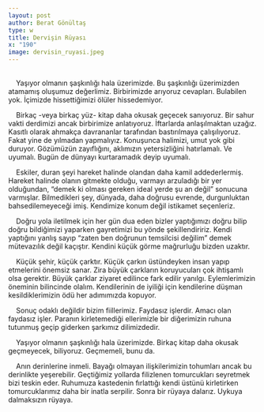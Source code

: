 ```yaml
---
layout: post
author: Berat Gönültaş
type: w
title: Dervişin Rüyası
x: "190"
image: dervisin_ruyasi.jpeg
---
```

<br/>
&nbsp;&nbsp;&nbsp;&nbsp;Yaşıyor olmanın şaşkınlığı hala üzerimizde. Bu şaşkınlığı üzerimizden atamamış oluşumuz değerlimiz. Birbirimizde arıyoruz cevapları. Bulabilen yok. İçimizde hissettiğimizi ölüler hissedemiyor.

&nbsp;&nbsp;&nbsp;&nbsp;Birkaç -veya birkaç yüz- kitap daha okusak geçecek sanıyoruz. Bir sahur vakti derdimizi ancak birbirimize anlatıyoruz. İftarlarda anlaşılmaktan uzağız. Kasıtlı olarak ahmakça davrananlar tarafından bastırılmaya çalışılıyoruz. Fakat yine de yılmadan yapmalıyız. Konuşunca halimizi, umut yok gibi duruyor. Gözümüzün zayıflığını, aklımızın yetersizliğini hatırlamalı. Ve uyumalı. Bugün de dünyayı kurtaramadık deyip uyumalı.

&nbsp;&nbsp;&nbsp;&nbsp;Eskiler, duran şeyi hareket halinde olandan daha kamil addederlermiş. Hareket halinde olanın gitmekte olduğu, varmayı arzuladığı bir yer olduğundan, “demek ki olması gereken ideal yerde şu an değil” sonucuna varmışlar. Bilmedikleri şey, dünyada, daha doğrusu evrende, durgunluktan bahsedilemeyeceği imiş. Kendimize konum değil istikamet seçenleriz.

&nbsp;&nbsp;&nbsp;&nbsp;Doğru yola iletilmek için her gün dua eden bizler yaptığımızı doğru bilip doğru bildiğimizi yaparken gayretimizi bu yönde şekillendiririz. Kendi yaptığını yanlış sayıp “zaten ben doğrunun temsilcisi değilim” demek mütevazılık değil kaçıştır. Kendini küçük görme mağrurluğu bizden uzaktır.

&nbsp;&nbsp;&nbsp;&nbsp;Küçük şehir, küçük çarktır. Küçük çarkın üstündeyken insan yapıp etmelerini önemsiz sanar. Zira büyük çarkların koruyucuları çok ihtişamlı olsa gerektir. Büyük çarklar ziyaret edilince fark edilir yanılgı. Eylemlerimizin öneminin bilincinde olalım. Kendilerinin de iyiliği için kendilerine düşman kesildiklerimizin ödü her adımımızda kopuyor.

&nbsp;&nbsp;&nbsp;&nbsp;Sonuç odaklı değildir bizim fiillerimiz. Faydasız işlerdir. Amacı olan faydasız işler. Paranın kirletemediği ellerimizle bir diğerimizin ruhuna tutunmuş geçip giderken şarkımız dilimizdedir.

&nbsp;&nbsp;&nbsp;&nbsp;Yaşıyor olmanın şaşkınlığı hala üzerimizde. Birkaç kitap daha okusak geçmeyecek, biliyoruz. Geçmemeli, bunu da.

&nbsp;&nbsp;&nbsp;&nbsp;Anın derinlerine inmeli. Bayağı olmayan ilişkilerimizin tohumları ancak bu derinlikte yeşerebilir. Geçtiğimiz yollarda filizlenen tomurcukları seyretmek bizi teskin eder. Ruhumuza kastedenin fırlattığı kendi üstünü kirletirken tomurcuklarımız daha bir inatla serpilir. Sonra bir rüyaya dalarız. Uykuya dalmaksızın rüyaya.
